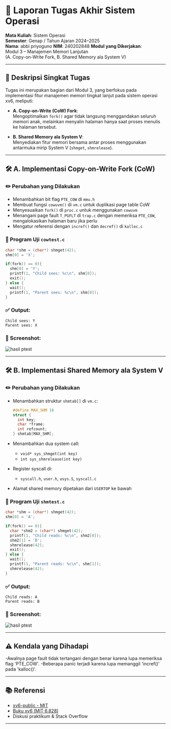 # 📝 Laporan Tugas Akhir Sistem Operasi

**Mata Kuliah**: Sistem Operasi  
**Semester**: Genap / Tahun Ajaran 2024–2025  
**Nama**: abbi priyoguno 
**NIM**: 240202848
**Modul yang Dikerjakan**:  
Modul 3 – Manajemen Memori Lanjutan  
(A. Copy-on-Write Fork, B. Shared Memory ala System V)

---

## 📌 Deskripsi Singkat Tugas

Tugas ini merupakan bagian dari Modul 3, yang berfokus pada implementasi fitur manajemen memori tingkat lanjut pada sistem operasi xv6, meliputi:

- **A. Copy-on-Write (CoW) Fork**:  
  Mengoptimalkan `fork()` agar tidak langsung menggandakan seluruh memori anak, melainkan menyalin halaman hanya saat proses menulis ke halaman tersebut.

- **B. Shared Memory ala System V**:  
  Menyediakan fitur memori bersama antar proses menggunakan antarmuka mirip System V (`shmget`, `shmrelease`).

---

## 🛠️ A. Implementasi Copy-on-Write Fork (CoW)

### ✏️ Perubahan yang Dilakukan

- Menambahkan bit flag `PTE_COW` di `mmu.h`
- Membuat fungsi `cowuvm()` di `vm.c` untuk duplikasi page table CoW
- Menyesuaikan `fork()` di `proc.c` untuk menggunakan `cowuvm`
- Menangani page fault `T_PGFLT` di `trap.c` dengan memeriksa `PTE_COW`, mengalokasikan halaman baru jika perlu
- Mengatur referensi dengan `incref()` dan `decref()` di `kalloc.c`

### 🧪 Program Uji `cowtest.c`

```c
char *shm = (char*) shmget(42);
shm[0] = 'X';

if(fork() == 0){
  shm[0] = 'Y';
  printf(1, "Child sees: %c\n", shm[0]);
  exit();
} else {
  wait();
  printf(1, "Parent sees: %c\n", shm[0]);
}
```

### ✅ Output:
```
Child sees: Y
Parent sees: X
```
### 📸 Screenshot:
![hasil ptest](.Screenshot/2025-07-26/212116.png)

---

## 🛠️ B. Implementasi Shared Memory ala System V

### ✏️ Perubahan yang Dilakukan

- Menambahkan struktur `shmtab[]` di `vm.c`:
  ```c
  #define MAX_SHM 16
  struct {
    int key;
    char *frame;
    int refcount;
  } shmtab[MAX_SHM];
  ```

- Menambahkan dua system call:
  - `void* sys_shmget(int key)`
  - `int sys_shmrelease(int key)`

- Register syscall di:
  - `syscall.h`, `user.h`, `usys.S`, `syscall.c`

- Alamat shared memory dipetakan dari `USERTOP` ke bawah

### 🧪 Program Uji `shmtest.c`

```c
char *shm = (char*) shmget(42);
shm[0] = 'A';

if(fork() == 0){
  char *shm2 = (char*) shmget(42);
  printf(1, "Child reads: %c\n", shm2[0]);
  shm2[1] = 'B';
  shmrelease(42);
  exit();
} else {
  wait();
  printf(1, "Parent reads: %c\n", shm[1]);
  shmrelease(42);
}
```

### ✅ Output:
```
Child reads: A
Parent reads: B
```
### 📸 Screenshot:
![hasil ptest](.Screenshot/2025-07-26/212116.png)

---

## ⚠️ Kendala yang Dihadapi

-Awalnya page fault tidak tertangani dengan benar karena lupa memeriksa flag 'PTE_COW'.
-Beberapa panic terjadi karena lupa memanggil 'incref()' pada 'kalloc()'.

---

## 📚 Referensi

- [xv6-public - MIT](https://github.com/mit-pdos/xv6-public)
- [Buku xv6 (MIT 6.828)](https://pdos.csail.mit.edu/6.828/2018/xv6/book-rev11.pdf)
- Diskusi praktikum & Stack Overflow

---
